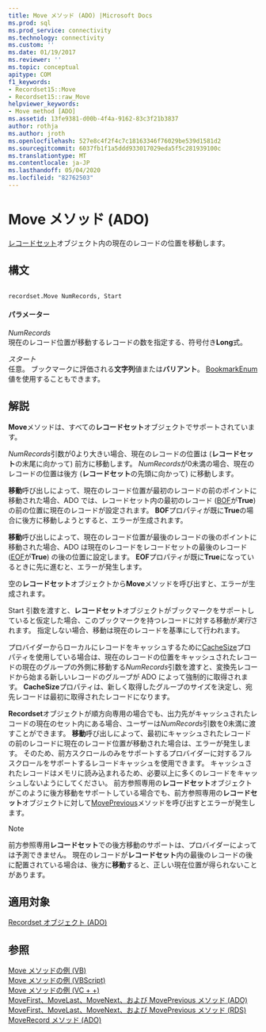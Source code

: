 ```yaml
---
title: Move メソッド (ADO) |Microsoft Docs
ms.prod: sql
ms.prod_service: connectivity
ms.technology: connectivity
ms.custom: ''
ms.date: 01/19/2017
ms.reviewer: ''
ms.topic: conceptual
apitype: COM
f1_keywords:
- Recordset15::Move
- Recordset15::raw_Move
helpviewer_keywords:
- Move method [ADO]
ms.assetid: 13fe9381-d00b-4f4a-9162-83c3f21b3837
author: rothja
ms.author: jroth
ms.openlocfilehash: 527e8c4f2f4c7c18163346f76029be539d1581d2
ms.sourcegitcommit: 6037fb1f1a5ddd933017029eda5f5c281939100c
ms.translationtype: MT
ms.contentlocale: ja-JP
ms.lasthandoff: 05/04/2020
ms.locfileid: "82762503"
---
```

# <a name="move-method-ado"></a>Move メソッド (ADO)
[レコードセット](../../../ado/reference/ado-api/recordset-object-ado.md)オブジェクト内の現在のレコードの位置を移動します。  
  
## <a name="syntax"></a>構文  
  
```  
  
recordset.Move NumRecords, Start  
```  
  
#### <a name="parameters"></a>パラメーター  
 *NumRecords*  
 現在のレコード位置が移動するレコードの数を指定する、符号付き**Long**式。  
  
 *スタート*  
 任意。 ブックマークに評価される**文字列**値または**バリアント**。 [BookmarkEnum](../../../ado/reference/ado-api/bookmarkenum.md)値を使用することもできます。  
  
## <a name="remarks"></a>解説  
 **Move**メソッドは、すべての**レコードセット**オブジェクトでサポートされています。  
  
 *NumRecords*引数が0より大きい場合、現在のレコードの位置は (**レコードセット**の末尾に向かって) 前方に移動します。 *NumRecords*が0未満の場合、現在のレコードの位置は後方 (**レコードセット**の先頭に向かって) に移動します。  
  
 **移動**呼び出しによって、現在のレコード位置が最初のレコードの前のポイントに移動された場合、ADO では、レコードセット内の最初のレコード ([BOF](../../../ado/reference/ado-api/bof-eof-properties-ado.md)が**True**) の前の位置に現在のレコードが設定されます。 **BOF**プロパティが既に**True**の場合に後方に移動しようとすると、エラーが生成されます。  
  
 **移動**呼び出しによって、現在のレコード位置が最後のレコードの後のポイントに移動された場合、ADO は現在のレコードをレコードセットの最後のレコード ([EOF](../../../ado/reference/ado-api/bof-eof-properties-ado.md)が**True**) の後の位置に設定します。 **EOF**プロパティが既に**True**になっているときに先に進むと、エラーが発生します。  
  
 空の**レコードセット**オブジェクトから**Move**メソッドを呼び出すと、エラーが生成されます。  
  
 Start 引数を渡すと、**レコードセット**オブジェクトがブックマークをサポートしていると仮定した場合、このブックマークを持つレコードに対する移動が*実行*されます。 指定しない場合、移動は現在のレコードを基準にして行われます。  
  
 プロバイダーからローカルにレコードをキャッシュするために[CacheSize](../../../ado/reference/ado-api/cachesize-property-ado.md)プロパティを使用している場合は、現在のレコードの位置をキャッシュされたレコードの現在のグループの外側に移動する*NumRecords*引数を渡すと、変換先レコードから始まる新しいレコードのグループが ADO によって強制的に取得されます。 **CacheSize**プロパティは、新しく取得したグループのサイズを決定し、宛先レコードは最初に取得されたレコードになります。  
  
 **Recordset**オブジェクトが順方向専用の場合でも、出力先がキャッシュされたレコードの現在のセット内にある場合、ユーザーは*NumRecords*引数を0未満に渡すことができます。 **移動**呼び出しによって、最初にキャッシュされたレコードの前のレコードに現在のレコード位置が移動された場合は、エラーが発生します。 そのため、前方スクロールのみをサポートするプロバイダーに対するフルスクロールをサポートするレコードキャッシュを使用できます。 キャッシュされたレコードはメモリに読み込まれるため、必要以上に多くのレコードをキャッシュしないようにしてください。 前方参照専用の**レコードセット**オブジェクトがこのように後方移動をサポートしている場合でも、前方参照専用の**レコードセット**オブジェクトに対して[MovePrevious](../../../ado/reference/ado-api/movefirst-movelast-movenext-and-moveprevious-methods-ado.md)メソッドを呼び出すとエラーが発生します。  
  
> [!NOTE]
>  前方参照専用**レコードセット**での後方移動のサポートは、プロバイダーによっては予測できません。 現在のレコードが**レコードセット**内の最後のレコードの後に配置されている場合は、後方に**移動**すると、正しい現在位置が得られないことがあります。  
  
## <a name="applies-to"></a>適用対象  
 [Recordset オブジェクト (ADO)](../../../ado/reference/ado-api/recordset-object-ado.md)  
  
## <a name="see-also"></a>参照  
 [Move メソッドの例 (VB)](../../../ado/reference/ado-api/move-method-example-vb.md)   
 [Move メソッドの例 (VBScript)](../../../ado/reference/ado-api/move-method-example-vbscript.md)   
 [Move メソッドの例 (VC + +)](../../../ado/reference/ado-api/move-method-example-vc.md)   
 [MoveFirst、MoveLast、MoveNext、および MovePrevious メソッド (ADO)](../../../ado/reference/ado-api/movefirst-movelast-movenext-and-moveprevious-methods-ado.md)   
 [MoveFirst、MoveLast、MoveNext、および MovePrevious メソッド (RDS)](../../../ado/reference/rds-api/movefirst-movelast-movenext-and-moveprevious-methods-rds.md)   
 [MoveRecord メソッド (ADO)](../../../ado/reference/ado-api/moverecord-method-ado.md)
